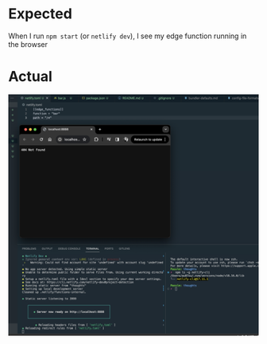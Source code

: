 # Expected

When I run `npm start` (or `netlify dev`), I see my edge function running in the browser

# Actual

![404](./404.png)